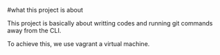 #what this project is about

This project is basically about writting codes and running git commands away from the CLI.

To achieve this, we use vagrant a virtual machine.